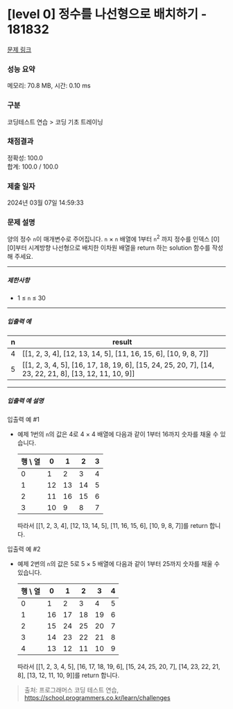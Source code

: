 # [level 0] 정수를 나선형으로 배치하기 - 181832 

[문제 링크](https://school.programmers.co.kr/learn/courses/30/lessons/181832) 

### 성능 요약

메모리: 70.8 MB, 시간: 0.10 ms

### 구분

코딩테스트 연습 > 코딩 기초 트레이닝

### 채점결과

정확성: 100.0<br/>합계: 100.0 / 100.0

### 제출 일자

2024년 03월 07일 14:59:33

### 문제 설명

<p style="user-select: auto !important;">양의 정수 <code style="user-select: auto !important;">n</code>이 매개변수로 주어집니다. <code style="user-select: auto !important;">n</code> × <code style="user-select: auto !important;">n</code> 배열에 1부터 <code style="user-select: auto !important;">n</code><sup style="user-select: auto !important;">2</sup> 까지 정수를 인덱스 [0][0]부터 시계방향 나선형으로 배치한 이차원 배열을 return 하는 solution 함수를 작성해 주세요.</p>

<hr style="user-select: auto !important;">

<h5 style="user-select: auto !important;">제한사항</h5>

<ul style="user-select: auto !important;">
<li style="user-select: auto !important;">1 ≤ <code style="user-select: auto !important;">n</code> ≤ 30</li>
</ul>

<hr style="user-select: auto !important;">

<h5 style="user-select: auto !important;">입출력 예</h5>
<table class="table" style="user-select: auto !important;">
        <thead style="user-select: auto !important;"><tr style="user-select: auto !important;">
<th style="user-select: auto !important;">n</th>
<th style="user-select: auto !important;">result</th>
</tr>
</thead>
        <tbody style="user-select: auto !important;"><tr style="user-select: auto !important;">
<td style="user-select: auto !important;">4</td>
<td style="user-select: auto !important;">[[1, 2, 3, 4], [12, 13, 14, 5], [11, 16, 15, 6], [10, 9, 8, 7]]</td>
</tr>
<tr style="user-select: auto !important;">
<td style="user-select: auto !important;">5</td>
<td style="user-select: auto !important;">[[1, 2, 3, 4, 5], [16, 17, 18, 19, 6], [15, 24, 25, 20, 7], [14, 23, 22, 21, 8], [13, 12, 11, 10, 9]]</td>
</tr>
</tbody>
      </table>
<hr style="user-select: auto !important;">

<h5 style="user-select: auto !important;">입출력 예 설명</h5>

<p style="user-select: auto !important;">입출력 예 #1</p>

<ul style="user-select: auto !important;">
<li style="user-select: auto !important;"><p style="user-select: auto !important;">예제 1번의 <code style="user-select: auto !important;">n</code>의 값은 4로 4 × 4 배열에 다음과 같이 1부터 16까지 숫자를 채울 수 있습니다.</p>
<table class="table" style="user-select: auto !important;">
        <thead style="user-select: auto !important;"><tr style="user-select: auto !important;">
<th style="user-select: auto !important;">행 \ 열</th>
<th style="user-select: auto !important;">0</th>
<th style="user-select: auto !important;">1</th>
<th style="user-select: auto !important;">2</th>
<th style="user-select: auto !important;">3</th>
</tr>
</thead>
        <tbody style="user-select: auto !important;"><tr style="user-select: auto !important;">
<td style="user-select: auto !important;">0</td>
<td style="user-select: auto !important;">1</td>
<td style="user-select: auto !important;">2</td>
<td style="user-select: auto !important;">3</td>
<td style="user-select: auto !important;">4</td>
</tr>
<tr style="user-select: auto !important;">
<td style="user-select: auto !important;">1</td>
<td style="user-select: auto !important;">12</td>
<td style="user-select: auto !important;">13</td>
<td style="user-select: auto !important;">14</td>
<td style="user-select: auto !important;">5</td>
</tr>
<tr style="user-select: auto !important;">
<td style="user-select: auto !important;">2</td>
<td style="user-select: auto !important;">11</td>
<td style="user-select: auto !important;">16</td>
<td style="user-select: auto !important;">15</td>
<td style="user-select: auto !important;">6</td>
</tr>
<tr style="user-select: auto !important;">
<td style="user-select: auto !important;">3</td>
<td style="user-select: auto !important;">10</td>
<td style="user-select: auto !important;">9</td>
<td style="user-select: auto !important;">8</td>
<td style="user-select: auto !important;">7</td>
</tr>
</tbody>
      </table>
<p style="user-select: auto !important;">따라서 [[1, 2, 3, 4], [12, 13, 14, 5], [11, 16, 15, 6], [10, 9, 8, 7]]를 return 합니다.</p></li>
</ul>

<p style="user-select: auto !important;">입출력 예 #2</p>

<ul style="user-select: auto !important;">
<li style="user-select: auto !important;"><p style="user-select: auto !important;">예제 2번의 <code style="user-select: auto !important;">n</code>의 값은 5로 5 × 5 배열에 다음과 같이 1부터 25까지 숫자를 채울 수 있습니다.</p>
<table class="table" style="user-select: auto !important;">
        <thead style="user-select: auto !important;"><tr style="user-select: auto !important;">
<th style="user-select: auto !important;">행 \ 열</th>
<th style="user-select: auto !important;">0</th>
<th style="user-select: auto !important;">1</th>
<th style="user-select: auto !important;">2</th>
<th style="user-select: auto !important;">3</th>
<th style="user-select: auto !important;">4</th>
</tr>
</thead>
        <tbody style="user-select: auto !important;"><tr style="user-select: auto !important;">
<td style="user-select: auto !important;">0</td>
<td style="user-select: auto !important;">1</td>
<td style="user-select: auto !important;">2</td>
<td style="user-select: auto !important;">3</td>
<td style="user-select: auto !important;">4</td>
<td style="user-select: auto !important;">5</td>
</tr>
<tr style="user-select: auto !important;">
<td style="user-select: auto !important;">1</td>
<td style="user-select: auto !important;">16</td>
<td style="user-select: auto !important;">17</td>
<td style="user-select: auto !important;">18</td>
<td style="user-select: auto !important;">19</td>
<td style="user-select: auto !important;">6</td>
</tr>
<tr style="user-select: auto !important;">
<td style="user-select: auto !important;">2</td>
<td style="user-select: auto !important;">15</td>
<td style="user-select: auto !important;">24</td>
<td style="user-select: auto !important;">25</td>
<td style="user-select: auto !important;">20</td>
<td style="user-select: auto !important;">7</td>
</tr>
<tr style="user-select: auto !important;">
<td style="user-select: auto !important;">3</td>
<td style="user-select: auto !important;">14</td>
<td style="user-select: auto !important;">23</td>
<td style="user-select: auto !important;">22</td>
<td style="user-select: auto !important;">21</td>
<td style="user-select: auto !important;">8</td>
</tr>
<tr style="user-select: auto !important;">
<td style="user-select: auto !important;">4</td>
<td style="user-select: auto !important;">13</td>
<td style="user-select: auto !important;">12</td>
<td style="user-select: auto !important;">11</td>
<td style="user-select: auto !important;">10</td>
<td style="user-select: auto !important;">9</td>
</tr>
</tbody>
      </table>
<p style="user-select: auto !important;">따라서 [[1, 2, 3, 4, 5], [16, 17, 18, 19, 6], [15, 24, 25, 20, 7], [14, 23, 22, 21, 8], [13, 12, 11, 10, 9]]를 return 합니다.</p></li>
</ul>


> 출처: 프로그래머스 코딩 테스트 연습, https://school.programmers.co.kr/learn/challenges